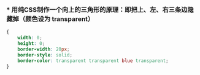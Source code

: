 ### * 用纯CSS制作一个向上的三角形的原理：即把上、左、右三条边隐藏掉（颜色设为 transparent）
``` css
{
	width: 0;
	height: 0;
	border-width: 20px;
	border-style: solid;
	border-color: transparent transparent blue transparent;
}
```
